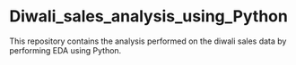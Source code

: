 # Diwali_sales_analysis_using_Python
This repository contains the analysis performed on the diwali sales data by performing EDA using Python.
